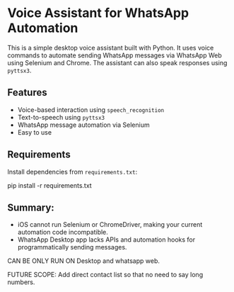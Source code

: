 #  Voice Assistant for WhatsApp Automation

This is a simple desktop voice assistant built with Python. It uses voice commands to automate sending WhatsApp messages via WhatsApp Web using Selenium and Chrome. The assistant can also speak responses using `pyttsx3`.

##  Features

- Voice-based interaction using `speech_recognition`
- Text-to-speech using `pyttsx3`
- WhatsApp message automation via Selenium
- Easy to use

##  Requirements

Install dependencies from `requirements.txt`:

pip install -r requirements.txt

## Summary:
- iOS cannot run Selenium or ChromeDriver, making your current automation code incompatible.
- WhatsApp Desktop app lacks APIs and automation hooks for programmatically sending messages.

CAN BE ONLY RUN ON Desktop and whatsapp web.

FUTURE SCOPE:
Add direct contact list so that no need to say long numbers.
